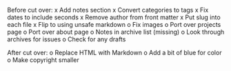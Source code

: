 Before cut over:
x Add notes section
x Convert categories to tags
x Fix dates to include seconds
x Remove author from front matter
x Put slug into each file
x Flip to using unsafe markdown
o Fix images
o Port over projects page
o Port over about page
o Notes in archive list (missing)
o Look through archives for issues
o Check for any drafts

After cut over:
o Replace HTML with Markdown
o Add a bit of blue for color
o Make copyright smaller
